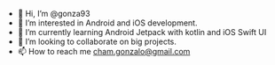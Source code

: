 - 👋 Hi, I’m @gonza93
- 👀 I’m interested in Android and iOS development.
- 🌱 I’m currently learning Android Jetpack with kotlin and iOS Swift UI
- 💞️ I’m looking to collaborate on big projects.
- 📫 How to reach me cham.gonzalo@gmail.com
